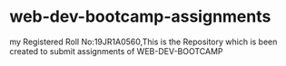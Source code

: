# web-dev-bootcamp-assignments
my Registered Roll No:19JR1A0560,This is the Repository which is been created to submit assignments of WEB-DEV-BOOTCAMP
